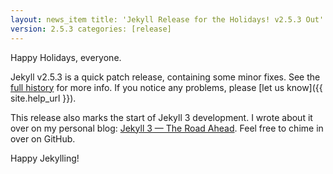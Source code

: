 ```yaml
---
layout: news_item title: 'Jekyll Release for the Holidays! v2.5.3 Out' date: 2014-12-22 09:03:30 -0500 author: parkr
version: 2.5.3 categories: [release]
---
```


Happy Holidays, everyone.

Jekyll v2.5.3 is a quick patch release, containing some minor fixes. See the
[full history](/docs/history/) for more info. If you notice any problems, please [let us know]({{ site.help_url }}).

This release also marks the start of Jekyll 3 development. I wrote about it over on my personal
blog: [Jekyll 3 &mdash; The Road Ahead](https://byparker.com/blog/2014/jekyll-3-the-road-ahead/). Feel free to chime in
over on GitHub.

Happy Jekylling!
